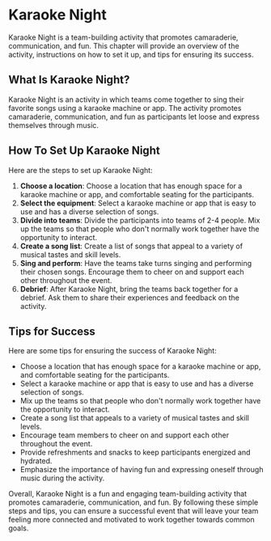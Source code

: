 Karaoke Night
================================================

Karaoke Night is a team-building activity that promotes camaraderie, communication, and fun. This chapter will provide an overview of the activity, instructions on how to set it up, and tips for ensuring its success.

What Is Karaoke Night?
----------------------

Karaoke Night is an activity in which teams come together to sing their favorite songs using a karaoke machine or app. The activity promotes camaraderie, communication, and fun as participants let loose and express themselves through music.

How To Set Up Karaoke Night
---------------------------

Here are the steps to set up Karaoke Night:

1. **Choose a location**: Choose a location that has enough space for a karaoke machine or app, and comfortable seating for the participants.
2. **Select the equipment**: Select a karaoke machine or app that is easy to use and has a diverse selection of songs.
3. **Divide into teams**: Divide the participants into teams of 2-4 people. Mix up the teams so that people who don't normally work together have the opportunity to interact.
4. **Create a song list**: Create a list of songs that appeal to a variety of musical tastes and skill levels.
5. **Sing and perform**: Have the teams take turns singing and performing their chosen songs. Encourage them to cheer on and support each other throughout the event.
6. **Debrief**: After Karaoke Night, bring the teams back together for a debrief. Ask them to share their experiences and feedback on the activity.

Tips for Success
----------------

Here are some tips for ensuring the success of Karaoke Night:

* Choose a location that has enough space for a karaoke machine or app, and comfortable seating for the participants.
* Select a karaoke machine or app that is easy to use and has a diverse selection of songs.
* Mix up the teams so that people who don't normally work together have the opportunity to interact.
* Create a song list that appeals to a variety of musical tastes and skill levels.
* Encourage team members to cheer on and support each other throughout the event.
* Provide refreshments and snacks to keep participants energized and hydrated.
* Emphasize the importance of having fun and expressing oneself through music during the activity.

Overall, Karaoke Night is a fun and engaging team-building activity that promotes camaraderie, communication, and fun. By following these simple steps and tips, you can ensure a successful event that will leave your team feeling more connected and motivated to work together towards common goals.
